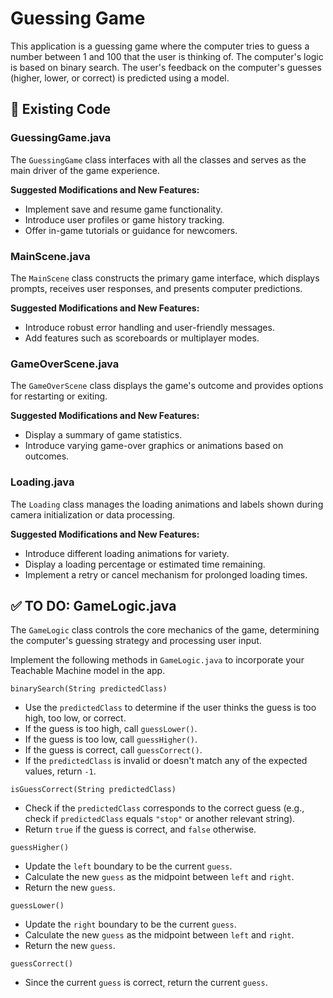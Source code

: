 # Guessing Game

This application is a guessing game where the computer tries to guess a number between 1 and 100 that the user is thinking of. The computer's logic is based on binary search. The user's feedback on the computer's guesses (higher, lower, or correct) is predicted using a model.

## 🔎 Existing Code

### GuessingGame.java

The `GuessingGame` class interfaces with all the classes and serves as the main driver of the game experience.

**Suggested Modifications and New Features:**

* Implement save and resume game functionality.
* Introduce user profiles or game history tracking.
* Offer in-game tutorials or guidance for newcomers.

### MainScene.java

The `MainScene` class constructs the primary game interface, which displays prompts, receives user responses, and presents computer predictions.

**Suggested Modifications and New Features:**

* Introduce robust error handling and user-friendly messages.
* Add features such as scoreboards or multiplayer modes.

### GameOverScene.java

The `GameOverScene` class displays the game's outcome and provides options for restarting or exiting.

**Suggested Modifications and New Features:**

* Display a summary of game statistics.
* Introduce varying game-over graphics or animations based on outcomes.

### Loading.java

The `Loading` class manages the loading animations and labels shown during camera initialization or data processing.

**Suggested Modifications and New Features:**

* Introduce different loading animations for variety.
* Display a loading percentage or estimated time remaining.
* Implement a retry or cancel mechanism for prolonged loading times.

## ✅ TO DO: GameLogic.java

The `GameLogic` class controls the core mechanics of the game, determining the computer's guessing strategy and processing user input.

Implement the following methods in `GameLogic.java` to incorporate your Teachable Machine model in the app.

`binarySearch(String predictedClass)`

* Use the `predictedClass` to determine if the user thinks the guess is too high, too low, or correct.
* If the guess is too high, call `guessLower()`.
* If the guess is too low, call `guessHigher()`.
* If the guess is correct, call `guessCorrect()`.
* If the `predictedClass` is invalid or doesn't match any of the expected values, return `-1`.

`isGuessCorrect(String predictedClass)`

* Check if the `predictedClass` corresponds to the correct guess (e.g., check if `predictedClass` equals `"stop"` or another relevant string).
* Return `true` if the guess is correct, and `false` otherwise.

`guessHigher()`

* Update the `left` boundary to be the current `guess`.
* Calculate the new `guess` as the midpoint between `left` and `right`.
* Return the new `guess`.

`guessLower()`

* Update the `right` boundary to be the current `guess`.
* Calculate the new `guess` as the midpoint between `left` and `right`.
* Return the new `guess`.

`guessCorrect()`

* Since the current `guess` is correct, return the current `guess`.